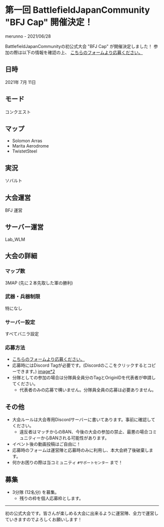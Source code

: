 # 第一回 BattlefieldJapanCommunity "BFJ Cap" 開催決定！
merunno - 2021/06/28

BattlefieldJapanCommunityの初公式大会 "BFJ Cap" が開催決定しました！
参加の際は以下の情報を確認の上、 [こちらのフォームより応募ください。](https://forms.gle/raBZ3wK1iTeQPMvDA)



## 日時
2021年 7月 11日

## モード
コンクエスト

## マップ
- Solomon Arras
- Marita Aerodrome
- TwistetSteel

## 実況
ソバルト
## 大会運営
BFJ 運営
## サーバー運営
Lab_WLM

## 大会の詳細
### マップ数
3MAP (先に２本先取した軍の勝利)
### 武器・兵器制限
特になし
### サーバー設定
すべてバニラ設定

### 応募方法
- [こちらのフォームより応募ください。](https://forms.gle/raBZ3wK1iTeQPMvDA)
- 応募時にはDiscord Tagが必要です。(Discordのここをクリックするとコピーできます。)
[image*2](https://media.discordapp.net/attachments/780748504527667200/858961274071023626/unknown.png)
- 分隊としての参加の場合は分隊員全員分のTagとOriginIDを代表者が申請してください。
  - 代表者のみの応募で構いません。分隊員全員の応募は必要ありません。

## その他
- 大会ルールは大会専用Discordサーバーに書いてあります。事前に確認してください。
  - 違反者はマッチからのBAN、今後の大会の参加の禁止、最悪の場合コミュニティーからBANされる可能性があります。
- イベント後の動画投稿はご自由に！
- 応募時のフォームは運営陣と応募時のみに利用し、本大会終了後破棄します。
- 何かお困りの際は当コミュニティ `#サポートセンター` まで！

## 募集
- 3分隊 (12名分) を募集。
  - 残りの枠を個人応募枠とします。
----
初の公式大会です。皆さんが楽しめる大会に出来るように運営陣、全力で運営していきますのでよろしくお願いします！